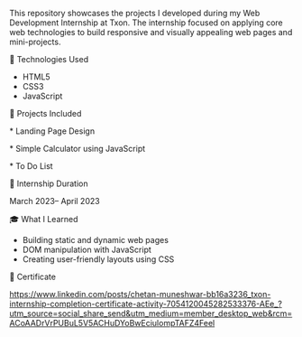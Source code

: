 This repository showcases the projects I developed during my Web Development Internship at Txon. The internship focused on applying core web technologies to build responsive and visually appealing web pages and mini-projects.

🔧 Technologies Used

* HTML5
* CSS3
* JavaScript

📁 Projects Included

* Landing Page Design

* Simple Calculator using JavaScript

* To Do List

  

📅 Internship Duration

March 2023– April 2023


🎓 What I Learned

* Building static and dynamic web pages
* DOM manipulation with JavaScript
* Creating user-friendly layouts using CSS



📜 Certificate

https://www.linkedin.com/posts/chetan-muneshwar-bb16a3236_txon-internship-completion-certificate-activity-7054120045282533376-AEe_?utm_source=social_share_send&utm_medium=member_desktop_web&rcm=ACoAADrVrPUBuL5V5ACHuDYoBwEciulompTAFZ4Feel
